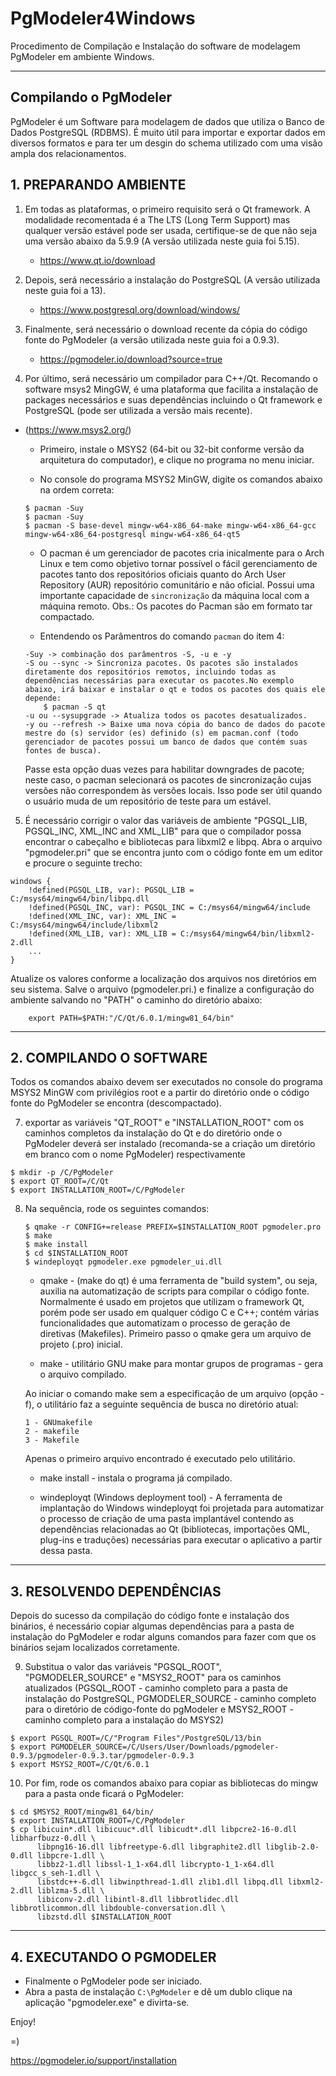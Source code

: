 # PgModeler4Windows
Procedimento de Compilação e Instalação do software de modelagem PgModeler em ambiente Windows.

* * * *
## Compilando o PgModeler 

PgModeler é um Software para modelagem de dados que utiliza o Banco de Dados PostgreSQL (RDBMS). É muito útil para importar e exportar dados em diversos formatos e para ter um desgin do schema utilizado com uma visão ampla dos relacionamentos. 

## 1. PREPARANDO AMBIENTE
1) Em todas as plataformas, o primeiro requisito será o Qt framework. 
A modalidade recomentada é a The LTS (Long Term Support) mas qualquer versão estável 
pode ser usada, certifique-se de que não seja uma versão abaixo da 5.9.9 (A versão utilizada neste guia foi 5.15).
	* https://www.qt.io/download	
2) Depois, será necessário a instalação do PostgreSQL (A versão utilizada neste guia foi a 13).
	* https://www.postgresql.org/download/windows/
	
3) Finalmente, será necessário o download recente da cópia do código fonte do PgModeler (a versão utilizada neste guia foi a 0.9.3).
	*  https://pgmodeler.io/download?source=true
	
4) Por último, será necessário um compilador para C++/Qt. 
Recomando o software msys2 MingGW, é uma plataforma que facilita a instalação de packages necessários e 
suas dependências incluindo o Qt framework e PostgreSQL (pode ser utilizada a versão mais recente).
- (https://www.msys2.org/)
	
	* Primeiro, instale o MSYS2 (64-bit ou 32-bit conforme versão da arquitetura do computador), e clique no programa no menu iniciar.

	* No console do programa MSYS2 MinGW, digite os comandos abaixo na ordem correta:

	```console
	$ pacman -Suy
	$ pacman -Suy
	$ pacman -S base-devel mingw-w64-x86_64-make mingw-w64-x86_64-gcc mingw-w64-x86_64-postgresql mingw-w64-x86_64-qt5
	```

	* O pacman é um gerenciador de pacotes cria inicalmente para o Arch Linux e tem como objetivo tornar possível o fácil gerenciamento de pacotes tanto dos repositórios oficiais quanto do Arch User Repository (AUR) repositório comunitário e não oficial. Possui uma importante capacidade de `sincronização` da máquina local com a máquina remoto. 
	Obs.: Os pacotes do Pacman são em formato tar compactado.

	* Entendendo os Parâmentros do comando `pacman` do item 4:
	```console
	-Suy -> combinação dos parâmentros -S, -u e -y
	-S ou --sync -> Sincroniza pacotes. Os pacotes são instalados diretamente dos repositórios remotos, incluindo todas as dependências necessárias para executar os pacotes.No exemplo abaixo, irá baixar e instalar o qt e todos os pacotes dos quais ele depende:
		$ pacman -S qt 
	-u ou --sysupgrade -> Atualiza todos os pacotes desatualizados.
	-y ou --refresh -> Baixe uma nova cópia do banco de dados do pacote mestre do (s) servidor (es) definido (s) em pacman.conf (todo gerenciador de pacotes possui um banco de dados que contém suas fontes de busca).
	```

	Passe esta opção duas vezes para habilitar downgrades de pacote; neste caso, o pacman selecionará os pacotes de sincronização cujas versões não correspondem às versões locais. Isso pode ser útil quando o usuário muda de um repositório de teste para um estável.

5) É necessário corrigir o valor das variáveis de ambiente "PGSQL_LIB, PGSQL_INC, XML_INC and XML_LIB" para que o compilador possa encontrar o cabeçalho e bibliotecas para libxml2 e libpq. Abra o arquivo "pgmodeler.pri" que se encontra junto com o código fonte em um editor e procure o seguinte trecho:  

```console
windows {
	!defined(PGSQL_LIB, var): PGSQL_LIB = C:/msys64/mingw64/bin/libpq.dll
	!defined(PGSQL_INC, var): PGSQL_INC = C:/msys64/mingw64/include
	!defined(XML_INC, var): XML_INC = C:/msys64/mingw64/include/libxml2
	!defined(XML_LIB, var): XML_LIB = C:/msys64/mingw64/bin/libxml2-2.dll
	...
}
```

Atualize os valores conforme a localização dos arquivos nos diretórios em seu sistema. Salve o arquivo (pgmodeler.pri.) e 
finalize a configuração do ambiente salvando no "PATH" o caminho do diretório abaixo:

```console
	export PATH=$PATH:"/C/Qt/6.0.1/mingw81_64/bin"
```
 
* * * * 

## 2. COMPILANDO O SOFTWARE

Todos os comandos abaixo devem ser executados no console do programa MSYS2 MinGW com privilégios root 
e a partir do diretório onde o código fonte do PgModeler se encontra (descompactado).

7) exportar as variáveis "QT_ROOT" e "INSTALLATION_ROOT" com os caminhos completos da instalação do Qt 
e do diretório onde o PgModeler deverá ser instalado (recomanda-se a criação um diretório em branco com 
o nome PgModeler) respectivamente

```console
$ mkdir -p /C/PgModeler
$ export QT_ROOT=/C/Qt
$ export INSTALLATION_ROOT=/C/PgModeler
```

8) Na sequência, rode os seguintes comandos:
	```console
	$ qmake -r CONFIG+=release PREFIX=$INSTALLATION_ROOT pgmodeler.pro
	$ make
	$ make install
	$ cd $INSTALLATION_ROOT
	$ windeployqt pgmodeler.exe pgmodeler_ui.dll
	```

	* qmake - (make do qt) é uma ferramenta de "build system", ou seja, auxilia na automatização de scripts para compilar o código fonte. Normalmente é usado em projetos que utilizam o framework Qt, porém pode ser usado em qualquer código C e C++;  contém várias funcionalidades que automatizam o processo de geração de diretivas (Makefiles). Primeiro passo o qmake gera um arquivo de projeto (.pro) inicial. 

	* make - utilitário GNU make para montar grupos de programas - gera o arquivo compilado.
	
	Ao iniciar o comando make sem a especificação de um arquivo (opção -f), o utilitário 
faz a seguinte sequência de busca no diretório atual:
	```console
	1 - GNUmakefile
	2 - makefile
	3 - Makefile
	```
	
	Apenas o primeiro arquivo encontrado é executado pelo utilitário.

	* make install - instala o  programa já compilado.

	* windeployqt (Windows deployment tool) - A ferramenta de implantação do Windows windeployqt foi projetada para automatizar o processo de criação de uma pasta implantável contendo as dependências relacionadas ao Qt (bibliotecas, importações QML, plug-ins e traduções) necessárias para executar o aplicativo a partir dessa pasta. 

* * * *

## 3. RESOLVENDO DEPENDÊNCIAS
Depois do sucesso da compilação do código fonte e instalação dos binários, é necessário copiar
algumas dependências para a pasta de instalação do PgModeler e rodar alguns comandos para
fazer com que os binários sejam localizados corretamente.

9) Substitua o valor das variáveis "PGSQL_ROOT", "PGMODELER_SOURCE" e "MSYS2_ROOT" 
para os caminhos atualizados (PGSQL_ROOT - caminho completo para a pasta de instalação do PostgreSQL,
PGMODELER_SOURCE - caminho completo para o diretório de código-fonte do pgModeler e MSYS2_ROOT - caminho 
completo para a instalação do MSYS2)

```console
$ export PGSQL_ROOT=/C/"Program Files"/PostgreSQL/13/bin
$ export PGMODELER_SOURCE=/C/Users/User/Downloads/pgmodeler-0.9.3/pgmodeler-0.9.3.tar/pgmodeler-0.9.3
$ export MSYS2_ROOT=/C/Qt/6.0.1
```		

10) Por fim, rode os comandos abaixo para copiar as bibliotecas do mingw para a pasta onde ficará o PgModeler:
```console
$ cd $MSYS2_ROOT/mingw81_64/bin/
$ export INSTALLATION_ROOT=/C/PgModeler
$ cp libicuin*.dll libicuuc*.dll libicudt*.dll libpcre2-16-0.dll libharfbuzz-0.dll \
	  libpng16-16.dll libfreetype-6.dll libgraphite2.dll libglib-2.0-0.dll libpcre-1.dll \
	  libbz2-1.dll libssl-1_1-x64.dll libcrypto-1_1-x64.dll libgcc_s_seh-1.dll \
	  libstdc++-6.dll libwinpthread-1.dll zlib1.dll libpq.dll libxml2-2.dll liblzma-5.dll \
	  libiconv-2.dll libintl-8.dll libbrotlidec.dll libbrotlicommon.dll libdouble-conversation.dll \
	  libzstd.dll $INSTALLATION_ROOT	
```

* * * *

## 4. EXECUTANDO O PGMODELER
* Finalmente o PgModeler pode ser iniciado.
* Abra a pasta de instalação `C:\PgModeler` e dê um dublo clique na aplicação "pgmodeler.exe" e divirta-se.

Enjoy!

=)

https://pgmodeler.io/support/installation
